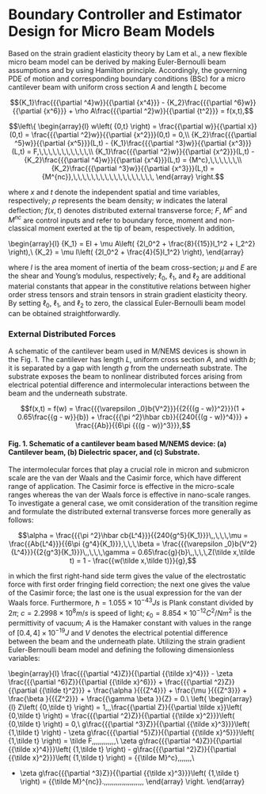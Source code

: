 # Boundary Controller and Estimator Design for Micro Beam Models

Based on the strain gradient elasticity theory by Lam et al., a new flexible micro beam model can be derived by making Euler-Bernoulli beam assumptions and by using Hamilton principle. Accordingly, the governing PDE of motion and corresponding boundary conditions (BSc) for a micro cantilever beam with uniform cross section $A$ and length $L$ become

$${K_1}\frac{{{\partial ^4}w}}{{\partial {x^4}}} - {K_2}\frac{{{\partial ^6}w}}{{\partial {x^6}}} + \rho A\frac{{{\partial ^2}w}}{{\partial {t^2}}} = f(x,t),$$

$$\left\{ \begin{array}{l}
w\left( {0,t} \right) = \frac{{\partial w}}{{\partial x}}(0,t) = \frac{{{\partial ^2}w}}{{\partial {x^2}}}(0,t) = 0,\\
{K_2}\frac{{{\partial ^5}w}}{{\partial {x^5}}}(L,t) - {K_1}\frac{{{\partial ^3}w}}{{\partial {x^3}}}(L,t) = F,\,\,\,\,\,\,\,\,\,\,\,\\
{K_1}\frac{{{\partial ^2}w}}{{\partial {x^2}}}(L,t) - {K_2}\frac{{{\partial ^4}w}}{{\partial {x^4}}}(L,t) = {M^c},\,\,\,\,\,\,\\
{K_2}\frac{{{\partial ^3}w}}{{\partial {x^3}}}(L,t) = {M^{nc}},\,\,\,\,\,\,\,\,\,\,\,\,\,\,\,\,\,\,
\end{array} \right.$$



where $x$ and $t$ denote the independent spatial and time variables, respectively; $\rho$ represents the beam density; $w$ indicates the lateral deflection; $f(x,t)$ denotes distributed external transverse force; $F$, $M^c$ and $M^{nc}$ are control inputs and refer to boundary force, moment and non-classical moment exerted at the tip of beam, respectively.  In addition,

\begin{array}{l}
{K_1} = EI + \mu A\left( {2l_0^2 + \frac{8}{{15}}l_1^2 + l_2^2} \right),\\
{K_2} = \mu I\left( {2l_0^2 + \frac{4}{5}l_1^2} \right),
\end{array}


where $I$ is the area moment of inertia of the beam cross-section; $\mu$ and $E$ are the shear and Young’s modulus, respectively; $\ell_0$,  $\ell_1$, and $\ell_2$ are additional material constants that appear in the constitutive relations between higher order stress tensors and strain tensors in strain gradient elasticity theory. By setting $\ell_0$, $\ell_1$, and $\ell_2$ to zero, the classical Euler-Bernoulli beam model can be obtained straightforwardly. 



### External Distributed Forces
A schematic of the cantilever beam used in M/NEMS devices is shown in the Fig. 1. The cantilever has length $L$, uniform cross section $A$, and width $b$; it is separated by a gap with length $g$ from the underneath substrate. The substrate exposes the beam to nonlinear distributed forces arising from electrical potential difference and intermolecular interactions between the beam and the underneath substrate.
 
$$f(x,t) = f(w) = \frac{{{\varepsilon _0}b{V^2}}}{{2{{(g - w)}^2}}}(1 + 0.65\frac{{g - w}}{b}) + \frac{{{\pi ^2}\hbar cb}}{{240{{(g - w)}^4}}} + \frac{{Ab}}{{6\pi {{(g - w)}^3}}},$$

#### Fig. 1. Schematic of a cantilever beam based M/NEMS device: (a) Cantilever beam, (b) Dielectric spacer, and (c) Substrate.

The intermolecular forces that play a crucial role in micron and submicron scale are the van der Waals and the Casimir force, which have different range of application. The Casimir force is effective in the micro-scale ranges whereas the van der Waals force is effective in nano-scale ranges. To investigate a general case, we omit consideration of the transition regime and formulate the distributed external transverse forces more generally as follows:
  
$$\alpha  = \frac{{{\pi ^2}\hbar cb{L^4}}}{{240{g^5}{K_1}}}\,,\,\,\,\mu  = \frac{{Ab{L^4}}}{{6\pi {g^4}{K_1}}},\,\,\,\beta  = \frac{{{\varepsilon _0}b{V^2}{L^4}}}{{2{g^3}{K_1}}}\,,\,\,\,\gamma  = 0.65\frac{g}{b}\,,\,\,\,Z(\tilde x,\tilde t) = 1 - \frac{{w(\tilde x,\tilde t)}}{g},$$



in which the first right-hand side term gives the value of the electrostatic force with first order fringing field correction; the next one gives the value of the Casimir force; the last one is the usual expression for the van der Waals force. Furthermore, $\hbar = 1.055\times 10^{-43}Js$ is Plank constant divided by $2\pi$; $c=2.2998\times 10^8 m/s$ is speed of light; $\epsilon_0=8.854\times 10^{-12}C^2/Nm^2$ is the permittivity of vacuum;  $A$ is the Hamaker constant with values in the range of $[0.4,4]\times 10^{-19}J$ and $V$ denotes the electrical potential difference between the beam and the underneath plate. Utilizing the strain gradient Euler-Bernoulli beam model and defining the following dimensionless variables:

\begin{array}{l}
\frac{{{\partial ^4}Z}}{{\partial {{\tilde x}^4}}} - \zeta \frac{{{\partial ^6}Z}}{{\partial {{\tilde x}^6}}} + \frac{{{\partial ^2}Z}}{{\partial {{\tilde t}^2}}} + \frac{\alpha }{{{Z^4}}} + \frac{\mu }{{{Z^3}}} + \frac{\beta }{{{Z^2}}} + \frac{{\gamma \beta }}{Z} = 0.\\
\left\{ \begin{array}{l}
Z\left( {0,\tilde t} \right) = 1,\,\,\frac{{\partial Z}}{{\partial \tilde x}}\left( {0,\tilde t} \right) = \frac{{{\partial ^2}Z}}{{\partial {{\tilde x}^2}}}\left( {0,\tilde t} \right) = 0,\\
g\frac{{{\partial ^3}Z}}{{\partial {{\tilde x}^3}}}\left( {1,\tilde t} \right) - \zeta g\frac{{{\partial ^5}Z}}{{\partial {{\tilde x}^5}}}\left( {1,\tilde t} \right) = \tilde F,\,\,\,\,\,\,\,\,\,\,\,\\
\zeta g\frac{{{\partial ^4}Z}}{{\partial {{\tilde x}^4}}}\left( {1,\tilde t} \right) - g\frac{{{\partial ^2}Z}}{{\partial {{\tilde x}^2}}}\left( {1,\tilde t} \right) = {{\tilde M}^c},\,\,\,\,\,\,\\
 - \zeta g\frac{{{\partial ^3}Z}}{{\partial {{\tilde x}^3}}}\left( {1,\tilde t} \right) = {{\tilde M}^{nc}}.\,\,\,\,\,\,\,\,\,\,\,\,\,\,\,\,\,\,\,\,
\end{array} \right.
\end{array}
